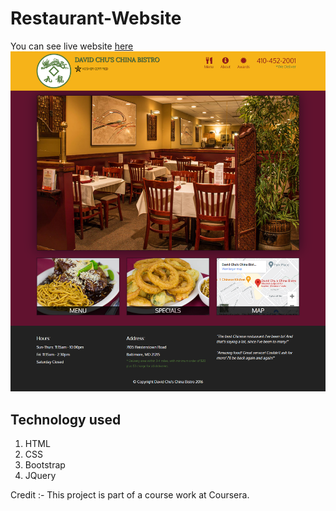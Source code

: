 # Restaurant-Website
You can see live website [here](https://sunnyio.github.io/Restaurant-Website/)
![Website](https://github.com/Sunnyio/Restaurant-Website/blob/master/website.png)
## Technology used
1. HTML
2. CSS
3. Bootstrap
4. JQuery

Credit :- This project is part of a course work at Coursera.
